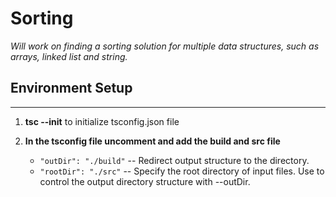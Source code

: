 # Sorting

_Will work on finding a sorting solution for multiple data structures, such as arrays, linked list and string._

## Environment Setup

---

1. **tsc --init** to initialize tsconfig.json file

2. **In the tsconfig file uncomment and add the build and src file**

   - `"outDir": "./build"` -- Redirect output structure to the directory.
   - `"rootDir": "./src"` -- Specify the root directory of input files. Use to control the output directory structure with --outDir.
